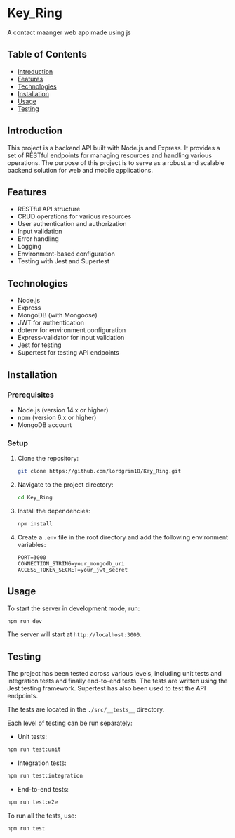 # Key_Ring
A contact maanger web app made using js

## Table of Contents

- [Introduction](#introduction)
- [Features](#features)
- [Technologies](#technologies)
- [Installation](#installation)
- [Usage](#usage)
- [Testing](#testing)

## Introduction

This project is a backend API built with Node.js and Express. It provides a set of RESTful endpoints for managing resources and handling various operations. The purpose of this project is to serve as a robust and scalable backend solution for web and mobile applications.

## Features

- RESTful API structure
- CRUD operations for various resources
- User authentication and authorization
- Input validation
- Error handling
- Logging
- Environment-based configuration
- Testing with Jest and Supertest

## Technologies

- Node.js
- Express
- MongoDB (with Mongoose)
- JWT for authentication
- dotenv for environment configuration
- Express-validator for input validation
- Jest for testing
- Supertest for testing API endpoints


## Installation

### Prerequisites

- Node.js (version 14.x or higher)
- npm (version 6.x or higher)
- MongoDB account

### Setup

1. Clone the repository:

    ```sh
    git clone https://github.com/lordgrim18/Key_Ring.git
    ```

2. Navigate to the project directory:

    ```sh
    cd Key_Ring
    ```

3. Install the dependencies:

    ```sh
    npm install
    ```

4. Create a `.env` file in the root directory and add the following environment variables:

    ```env
    PORT=3000
    CONNECTION_STRING=your_mongodb_uri
    ACCESS_TOKEN_SECRET=your_jwt_secret
    ```

## Usage

To start the server in development mode, run:

```sh
npm run dev
```

The server will start at `http://localhost:3000`.

## Testing

The project has been tested across various levels, including unit tests and integration tests and finally end-to-end tests. The tests are written using the Jest testing framework. Supertest has also been used to test the API endpoints. 

The tests are located in the `./src/__tests__` directory.

Each level of testing can be run separately:

- Unit tests:

```sh
npm run test:unit
```

- Integration tests:

```sh
npm run test:integration
```

- End-to-end tests:

```sh
npm run test:e2e
```

To run all the tests, use:

```sh
npm run test
```

